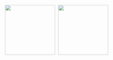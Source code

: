 <div style="display: flex; align-items: center; gap: 10px;">
    <img height="165" src="https://githubstats-karol-zmijewskis-projects.vercel.app/api?custom_title=GitHub%20Stats&username=karolzmijewski&theme=transparent&show_icons=true" />
    <img height="165" src="https://githubstats-karol-zmijewskis-projects.vercel.app/api/top-langs/?username=karolzmijewski&layout=compact" />
</div>

